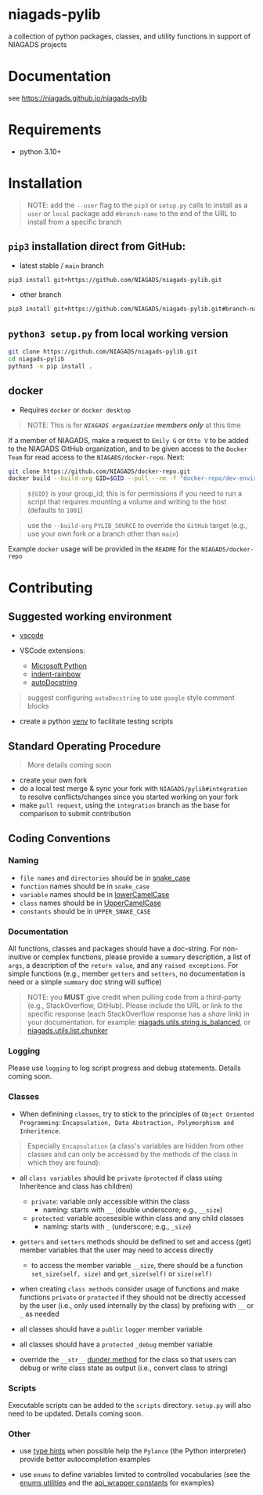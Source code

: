 # niagads-pylib

a collection of python packages, classes, and utility functions in support of NIAGADS projects

# Documentation

see https://niagads.github.io/niagads-pylib

# Requirements

* python 3.10+

# Installation

> NOTE: add the `--user` flag to the `pip3` or `setup.py` calls to install as a `user` or `local` package
> add `#branch-name` to the end of the URL to install from a specific branch

## `pip3` installation direct from GitHub:

* latest stable / `main` branch

```bash
pip3 install git+https://github.com/NIAGADS/niagads-pylib.git
```
* other branch
```bash
pip3 install git+https://github.com/NIAGADS/niagads-pylib.git#branch-name
```

## `python3 setup.py` from local working version
```bash
git clone https://github.com/NIAGADS/niagads-pylib.git
cd niagads-pylib
python3 -m pip install .
```

## docker 

* Requires `docker` or `docker desktop`

> NOTE: This is for **_`NIAGADS organization` members only_** at this time

If a member of NIAGADS, make a request to `Emily G` or `Otto V` to be added to the NIAGADS GitHub organization, and to be given access to the `Docker Team` for read access to the `NIAGADS/docker-repo`. Next:

```bash 
git clone https://github.com/NIAGADS/docker-repo.git
docker build --build-arg GID=$GID --pull --rm -f "docker-repo/dev-environments/pylib/Dockerfile" -t pylib:latest "docker-repo/dev-environments/pylib
```

> `${GID}` is your group_id; this is for permissions if you need to run a script that requires mounting a volume and writing to the host (defaults to `1001`)

> use the `--build-arg` `PYLIB_SOURCE` to override the `GitHub` target (e.g., use your own fork or a branch other than `main`)

Example `docker` usage will be provided in the `README` for the `NIAGADS/docker-repo`

# Contributing

## Suggested working environment

* [vscode](https://code.visualstudio.com/)

* VSCode extensions:
  * [Microsoft Python](https://marketplace.visualstudio.com/items?itemName=ms-python.python)
  * [indent-rainbow](https://marketplace.visualstudio.com/items?itemName=oderwat.indent-rainbow)
  * [autoDocstring](https://marketplace.visualstudio.com/items?itemName=njpwerner.autodocstring)

> suggest configuring `autoDocstring` to use `google` style comment blocks

* create a python [venv](https://docs.python.org/3/library/venv.html) to facilitate testing scripts

## Standard Operating Procedure

> More details coming soon

* create your own fork 
* do a local test merge & sync your fork with `NIAGADS/pylib#integration` to resolve conflicts/changes since you started working on your fork
* make `pull request`, using the `integration` branch as the base for comparison to submit contribution

## Coding Conventions

### Naming

* `file names` and `directories` should be in [snake_case](https://www.theserverside.com/definition/Snake-case)
* `function` names should be in `snake_case`
* `variable` names should be in [lowerCamelCase](https://www.techtarget.com/whatis/definition/CamelCase#:~:text=CamelCase%20is%20a%20way%20to,humps%20on%20a%20camel%27s%20back.)
* `class` names should be in [UpperCamelCase](https://www.techtarget.com/whatis/definition/CamelCase#:~:text=CamelCase%20is%20a%20way%20to,humps%20on%20a%20camel%27s%20back.)
* `constants` should be in `UPPER_SNAKE_CASE`

### Documentation

All functions, classes and packages should have a doc-string.  For non-inuitive or complex functions, please provide a `summary` description, a list of `args`, a description of the `return value`, and any `raised exceptions`.  For simple functions (e.g., member `getters` and `setters`, no documentation is need or a simple `summary` doc string will suffice)

> NOTE: you **MUST** give credit when pulling code from a third-party (e.g., StackOverflow, GitHub).  Please include the URL or link to the specific response (each StackOverflow response has a _share_ link) in your documentation.
> for example: [niagads.utils.string.is_balanced](https://niagads.github.io/niagads-pylib/_modules/niagads/utils/string.html#is_balanced), 
> or [niagads.utils.list.chunker](https://niagads.github.io/niagads-pylib/_modules/niagads/utils/list.html#chunker)

### Logging

Please use `logging` to log script progress and debug statements. Details coming soon.

### Classes
* When definining `classes`, try to stick to the principles of `Object Oriented Programming`: `Encapsulation, Data Abstraction, Polymorphism and Inheritence`.  

> Especially `Encapsulation` (a class's variables are hidden from other classes and can only be accessed by the methods of the class in which they are found):

* all `class variables` should be `private` (`protected` if class using Inheritence and class has children) 
  * `private`: variable only accessible within the class
    * naming: starts with `__` (double underscore; e.g., `__size`)
  * `protected`: variable accesesible within class and any child classes
    * naming: starts with `_` (underscore; e.g., `_size`)

* `getters` and `setters` methods should be defined to set and access (get) member variables that the user may need to access directly
  * to access the member variable `__size`, there should be a function `set_size(self, size)` and `get_size(self)` or `size(self)`
  
* when creating `class methods` consider usage of functions and make functions `private` or `protected` if they should not be directly accessed by the user (i.e., only used internally by the class) by prefixing with `__` or `_` as needed

* all classes should have a `public` `logger` member variable
  
* all classes should have a `protected` `_debug` member variable

* override the `__str__` [dunder method](https://mathspp.com/blog/pydonts/dunder-methods) for the class so that users can debug or write class state as output (i.e., convert class to string)



### Scripts

Executable scripts can be added to the `scripts` directory. `setup.py` will also need to be updated.  Details coming soon.

### Other

* use [type hints](https://docs.python.org/3/library/typing.html) when possible help the `Pylance` (the Python interpreter) provide better autocompletion examples

* use `enums` to define variables limited to controlled vocabularies (see the [enums utilities](niagads/utils/enums.py) and the [api_wrapper constants](niagads/api_wrapper/constants.py) for examples)

